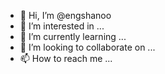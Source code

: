- 👋 Hi, I’m @engshanoo
- 👀 I’m interested in ...
- 🌱 I’m currently learning ...
- 💞️ I’m looking to collaborate on ...
- 📫 How to reach me ...

<!---
engshanoo/engshanoo is a ✨ special ✨ repository because its `README.md` (this file) appears on your GitHub profile.
You can click the Preview link to take a look at your changes.
--->
